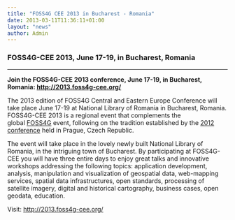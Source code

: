 ```yaml
---
title: "FOSS4G CEE 2013 in Bucharest - Romania"
date: 2013-03-11T11:36:11+01:00
layout: "news"
author: Admin
---
```


### FOSS4G-CEE 2013, June 17-19, in Bucharest, Romania

------------------------------------------------------------------------

**Join the FOSS4G-CEE 2013 conference, June 17-19, in Bucharest,
Romania: <http://2013.foss4g-cee.org/>**

The 2013 edition of FOSS4G Central and Eastern Europe Conference will
take place June 17-19 at National Library of Romania in Bucharest,
Romania. FOSS4G-CEE 2013 is a regional event that complements the
global [FOSS4G](http://2013.foss4g.org/) event, following on the
tradition established by the [2012
conference](http://2012.foss4g-cee.org/) held in Prague, Czech Republic.

The event will take place in the lovely newly built National Library of
Romania, in the intriguing town of Bucharest. By participating at
FOSS4G-CEE you will have three entire days to enjoy great talks and
innovative workshops addressing the following topics: application
development, analysis, manipulation and visualization of geospatial
data, web-mapping services, spatial data infrastructures, open
standards, processing of satellite imagery, digital and historical
cartography, business cases, open geodata, education.

Visit: <http://2013.foss4g-cee.org/>

